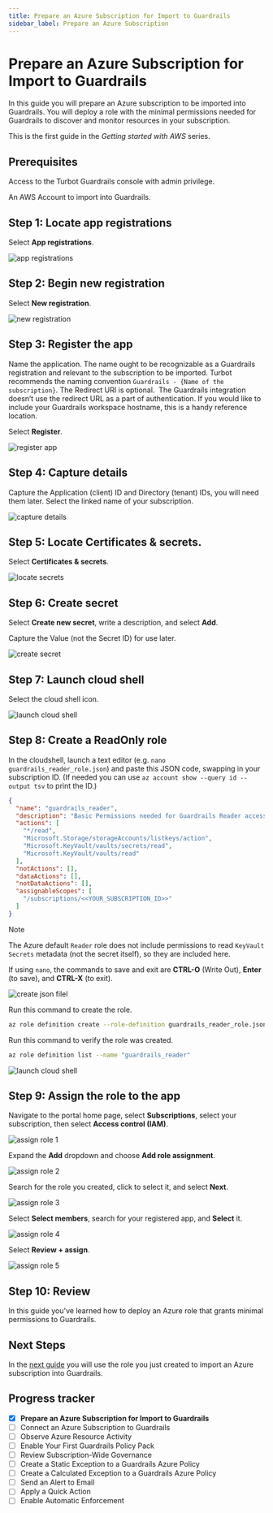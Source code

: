 ```yaml
---
title: Prepare an Azure Subscription for Import to Guardrails
sidebar_label: Prepare an Azure Subscription
---
```


# Prepare an Azure Subscription for Import to Guardrails

In this guide you will prepare an Azure subscription to be imported into Guardrails. You will deploy a role with the minimal permissions needed for Guardrails to discover and monitor resources in your subscription.

This is the first guide in the *Getting started with AWS* series.

## Prerequisites

Access to the Turbot Guardrails console with admin privilege.

An AWS Account to import into Guardrails.

## Step 1: Locate app registrations

Select **App registrations**.

<p><img alt="app registrations" src="/images/docs/guardrails/getting-started/getting-started-azure/prepare-subscription/locate-app-registrations.png"/></p>

## Step 2: Begin new registration

Select **New registration**.

<p><img alt="new registration" src="/images/docs/guardrails/getting-started/getting-started-azure/prepare-subscription/new-registration.png"/></p>

## Step 3: Register the app

Name the application. The name ought to be recognizable as a Guardrails registration and relevant to the subscription to be imported. Turbot recommends the naming convention `Guardrails - {Name of the subscription}`. The Redirect URI is optional.  The Guardrails integration doesn’t use the redirect URL as a part of authentication. If you would like to include your Guardrails workspace hostname, this is a handy reference location.   

Select **Register**.

<p><img alt="register app" src="/images/docs/guardrails/getting-started/getting-started-azure/prepare-subscription/name-and-create.png"/></p>

## Step 4: Capture details

Capture the Application (client) ID and Directory (tenant) IDs, you will need them later. Select the linked name of your subscription.

<p><img alt="capture details" src="/images/docs/guardrails/getting-started/getting-started-azure/prepare-subscription/registered-app.png"/></p>

## Step 5: Locate Certificates & secrets.

Select **Certificates & secrets**.

<p><img alt="locate secrets" src="/images/docs/guardrails/getting-started/getting-started-azure/prepare-subscription/secrets-1.png"/></p>

## Step 6: Create secret

Select **Create new secret**, write a description, and select **Add**.

Capture the Value (not the Secret ID) for use later.

<p><img alt="create secret" src="/images/docs/guardrails/getting-started/getting-started-azure/prepare-subscription/secrets-2.png"/></p>

## Step 7: Launch cloud shell

Select the cloud shell icon.

<p><img alt="launch cloud shell" src="/images/docs/guardrails/getting-started/getting-started-azure/prepare-subscription/cloudshell-1.png"/></p>

## Step 8: Create a ReadOnly role

In the cloudshell, launch a text editor (e.g. `nano guardrails_reader_role.json`) and paste this JSON code, swapping in your subscription ID. (If needed you can use `az account show --query id --output tsv` to print the ID.) 

```json
{
  "name": "guardrails_reader",
  "description": "Basic Permissions needed for Guardrails Reader access",
  "actions": [
    "*/read",
    "Microsoft.Storage/storageAccounts/listkeys/action",
    "Microsoft.KeyVault/vaults/secrets/read",
    "Microsoft.KeyVault/vaults/read"
  ],
  "notActions": [],
  "dataActions": [],
  "notDataActions": [],
  "assignableScopes": [
    "/subscriptions/<<YOUR_SUBSCRIPTION_ID>>"
  ]
}
```

> [!NOTE]
> The Azure default `Reader` role does not include permissions to read `KeyVault Secrets` metadata (not the secret itself), so they are included here.

If using `nano`, the commands to save and exit are **CTRL-O** (Write Out), **Enter** (to save), and **CTRL-X** (to exit).

<p><img alt="create json filel" src="/images/docs/guardrails/getting-started/getting-started-azure/prepare-subscription/cloudshell-2.png"/></p>


Run this command to create the role.  

```bash
az role definition create --role-definition guardrails_reader_role.json  
```

Run this command to verify the role was created.

```bash
az role definition list --name "guardrails_reader"
```

<p><img alt="launch cloud shell" src="/images/docs/guardrails/getting-started/getting-started-azure/prepare-subscription/cloudshell-3.png"/></p>

## Step 9: Assign the role to the app

Navigate to the portal home page, select **Subscriptions**, select your subscription, then select **Access control (IAM)**.

<p><img alt="assign role 1" src="/images/docs/guardrails/getting-started/getting-started-azure/prepare-subscription/assign-role-1.png"/></p>

Expand the **Add** dropdown and choose **Add role assignment**.

<p><img alt="assign role 2" src="/images/docs/guardrails/getting-started/getting-started-azure/prepare-subscription/assign-role-2.png"/></p>

Search for the role you created, click to select it, and select **Next**.

<p><img alt="assign role 3" src="/images/docs/guardrails/getting-started/getting-started-azure/prepare-subscription/assign-role-3.png"/></p>

Select **Select members**, search for your registered app, and **Select** it.

<p><img alt="assign role 4" src="/images/docs/guardrails/getting-started/getting-started-azure/prepare-subscription/assign-role-4.png"/></p>

Select **Review + assign**.

<p><img alt="assign role 5" src="/images/docs/guardrails/getting-started/getting-started-azure/prepare-subscription/assign-role-5.png"/></p>

## Step 10: Review

In this guide you've learned how to deploy an Azure role that grants minimal permissions to Guardrails.

## Next Steps

In the [next guide](/guardrails/docs/getting-started/getting-started-azure/connect-subscription) you will use the role you just created to import an Azure subscription into Guardrails.


## Progress tracker

- [x] **Prepare an Azure Subscription for Import to Guardrails**
- [ ] Connect an Azure Subscription to Guardrails
- [ ] Observe Azure Resource Activity
- [ ] Enable Your First Guardrails Policy Pack
- [ ] Review Subscription-Wide Governance
- [ ] Create a Static Exception to a Guardrails Azure Policy
- [ ] Create a Calculated Exception to a Guardrails Azure Policy
- [ ] Send an Alert to Email
- [ ] Apply a Quick Action
- [ ] Enable Automatic Enforcement
